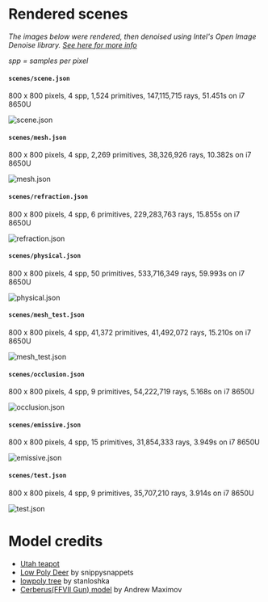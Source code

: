 # Rendered scenes

_The images below were rendered, then denoised using Intel's Open Image Denoise library. [See here for more info](../README.md#oidn-support)_

_spp = samples per pixel_

#### `scenes/scene.json`

800 x 800 pixels, 4 spp, 1,524 primitives, 147,115,715 rays, 51.451s on i7 8650U

![scene.json](./scene.png)

#### `scenes/mesh.json`

800 x 800 pixels, 4 spp, 2,269 primitives, 38,326,926 rays, 10.382s on i7 8650U

![mesh.json](./mesh.png)

#### `scenes/refraction.json`

800 x 800 pixels, 4 spp, 6 primitives, 229,283,763 rays, 15.855s on i7 8650U

![refraction.json](./refraction.png)

#### `scenes/physical.json`

800 x 800 pixels, 4 spp, 50 primitives, 533,716,349 rays, 59.993s on i7 8650U

![physical.json](./physical.png)

#### `scenes/mesh_test.json`

800 x 800 pixels, 4 spp, 41,372 primitives, 41,492,072 rays, 15.210s on i7 8650U

![mesh_test.json](./mesh_test.png)

#### `scenes/occlusion.json`

800 x 800 pixels, 4 spp, 9 primitives, 54,222,719 rays, 5.168s on i7 8650U

![occlusion.json](./occlusion.png)

#### `scenes/emissive.json`

800 x 800 pixels, 4 spp, 15 primitives, 31,854,333 rays, 3.949s on i7 8650U

![emissive.json](./emissive.png)

#### `scenes/test.json`

800 x 800 pixels, 4 spp, 9 primitives, 35,707,210 rays, 3.914s on i7 8650U

![test.json](./test.png)

# Model credits

- [Utah teapot](https://en.wikipedia.org/wiki/Utah_teapot)
- [Low Poly Deer](https://free3d.com/3d-model/low-poly-deer-72513.html) by snippysnappets
- [lowpoly tree](https://www.turbosquid.com/3d-models/free-tree-3d-model/592617) by stanloshka
- [Cerberus(FFVII Gun) model](http://www.polycount.com/forum/showthread.php?t=130641) by Andrew Maximov
